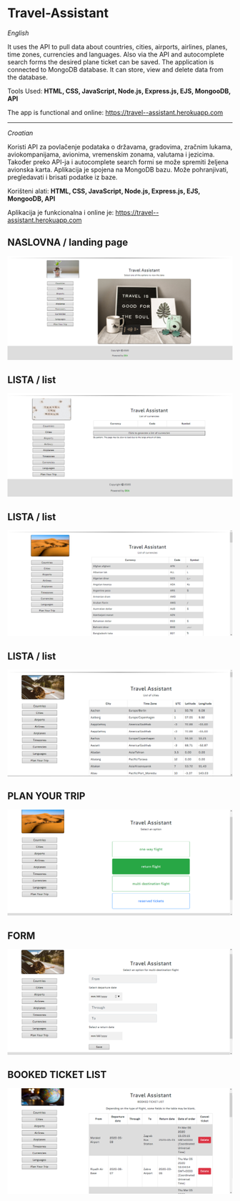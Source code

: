 # Travel-Assistant

_English_

It uses the API to pull data about countries, cities, airports, airlines, planes, time zones, currencies and languages. Also via the API and autocomplete search forms the desired plane ticket can be saved. The application is connected to MongoDB database. It can store, view and delete data from the database.

Tools Used: **HTML, CSS, JavaScript, Node.js, Express.js, EJS, MongooDB, API**

The app is functional and online: https://travel--assistant.herokuapp.com

***********************************************

_Croatian_

Koristi API za povlačenje podataka o državama, gradovima, zračnim lukama, aviokompanijama, avionima, vremenskim zonama, valutama i jezicima.
Također preko API-ja i autocomplete search formi se može spremiti željena avionska karta.
Aplikacija je spojena na MongoDB bazu. Može pohranjivati, pregledavati i brisati podatke iz baze.

Korišteni alati: **HTML, CSS, JavaScript, Node.js, Express.js, EJS, MongooDB, API**

Aplikacija je funkcionalna i online je: https://travel--assistant.herokuapp.com

## NASLOVNA / landing page

![alt text](https://github.com/suncica-negra/Travel-Assistant/blob/master/public/travel1.png)

## LISTA / list

![alt text](https://github.com/suncica-negra/Travel-Assistant/blob/master/public/travel2.png)

## LISTA / list

![alt text](https://github.com/suncica-negra/Travel-Assistant/blob/master/public/travel3.png)

## LISTA / list

![alt text](https://github.com/suncica-negra/Travel-Assistant/blob/master/public/travel4.png)

## PLAN YOUR TRIP

![alt text](https://github.com/suncica-negra/Travel-Assistant/blob/master/public/travel5.png)

## FORM

![alt text](https://github.com/suncica-negra/Travel-Assistant/blob/master/public/travel6.png)

## BOOKED TICKET LIST

![alt text](https://github.com/suncica-negra/Travel-Assistant/blob/master/public/travel7.png)

